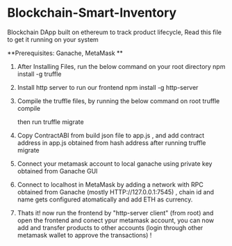 # Blockchain-Smart-Inventory
Blockchain DApp built on ethereum to track product lifecycle, Read this file to get it running on your system

**Prerequisites: Ganache, MetaMask **

1) After Installing Files, run the below command on your root directory
   npm install -g truffle

2) Install http server to run our frontend
   npm install -g http-server

3) Compile the truffle files, by running the below command on root
   truffle compile

   then run
   truffle migrate

4) Copy ContractABI from build json file to app.js , and add contract address in app.js obtained from hash address after running truffle migrate

5) Connect your metamask account to local ganache using private key obtained from Ganache GUI
6) Connect to localhost in MetaMask by adding a network with RPC obtained from Ganache (mostly HTTP://127.0.0.1:7545) , chain id and name gets configured atomatically and add ETH as currency.

7) Thats it! now run the frontend by "http-server client" (from root) and open the frontend and conect ypur metamask account, you can now add and transfer products to other accounts (login through other metamask wallet to approve the transactions) !
